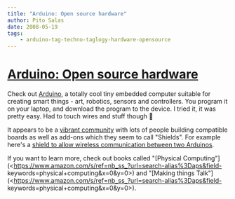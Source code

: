 ```yaml
---
title: "Arduino: Open source hardware"
author: Pito Salas
date: 2008-05-19
tags:
    - arduino-tag-techno-taglogy-hardware-opensource
---
```

# [Arduino: Open source hardware](None)




Check out [Arduino](<http://www.arduino.cc/>), a totally cool tiny embedded
computer suitable for creating smart things - art, robotics, sensors and
controllers. You program it on your laptop, and download the program to the
device. I tried it, it was pretty easy. Had to touch wires and stuff though 🙂

It appears to be a [vibrant
community](<http://groups.google.com/group/DorkbotBoston?hl=en>) with lots of
people building compatible boards as well as add-ons which they seem to call
"Shields". For example here's a [shield to allow wireless communication
between two Arduinos](<http://www.arduino.cc/en/Main/ArduinoXbeeShield>).

If you want to learn more, check out books called "[Physical
Computing"](<https://www.amazon.com/s/ref=nb_ss_?url=search-alias%3Daps&field-
keywords=physical+computing&x=0&y=0>) and "[Making things
Talk"](<https://www.amazon.com/s/ref=nb_ss_?url=search-alias%3Daps&field-
keywords=physical+computing&x=0&y=0>).



